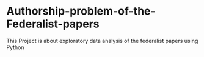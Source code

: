 # Authorship-problem-of-the-Federalist-papers
This Project is about exploratory data analysis of the federalist papers using Python
